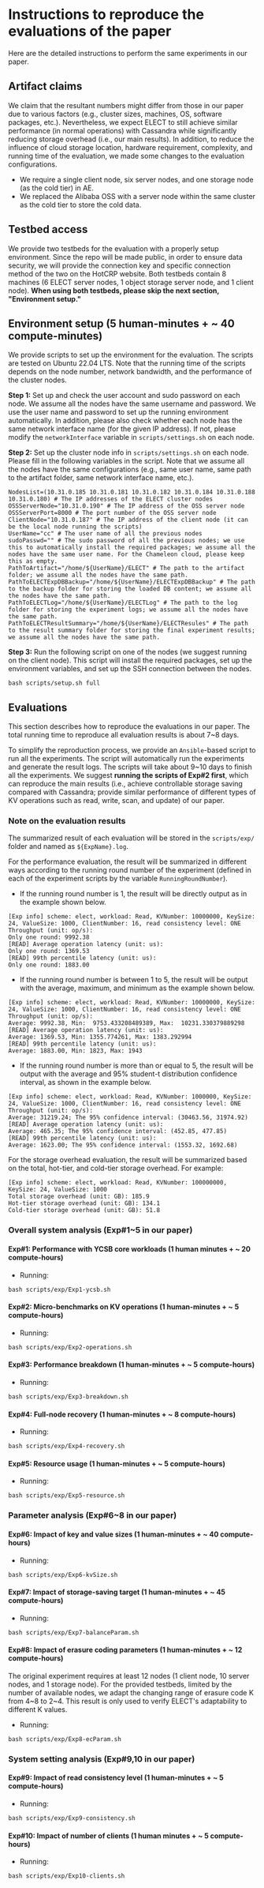 # Instructions to reproduce the evaluations of the paper

Here are the detailed instructions to perform the same experiments in our paper.

## Artifact claims

We claim that the resultant numbers might differ from those in our paper due to various factors (e.g., cluster sizes, machines, OS, software packages, etc.). Nevertheless, we expect ELECT to still achieve similar performance (in normal operations) with Cassandra while significantly reducing storage overhead (i.e., our main results). In addition, to reduce the influence of cloud storage location, hardware requirement, complexity, and running time of the evaluation, we made some changes to the evaluation configurations.

* We require a single client node, six server nodes, and one storage node (as the cold tier) in AE.
* We replaced the Alibaba OSS with a server node within the same cluster as the cold tier to store the cold data.

## Testbed access

We provide two testbeds for the evaluation with a properly setup environment. Since the repo will be made public, in order to ensure data security, we will provide the connection key and specific connection method of the two on the HotCRP website. Both testbeds contain 8 machines (6 ELECT server nodes, 1 object storage server node, and 1 client node). **When using both testbeds, please skip the next section, "Environment setup."**

## Environment setup (5 human-minutes + ~ 40 compute-minutes)

We provide scripts to set up the environment for the evaluation. The scripts are tested on Ubuntu 22.04 LTS. Note that the running time of the scripts depends on the node number, network bandwidth, and the performance of the cluster nodes.

**Step 1:** Set up and check the user account and sudo password on each node. We assume all the nodes have the same username and password. We use the user name and password to set up the running environment automatically. In addition, please also check whether each node has the same network interface name (for the given IP address). If not, please modify the `networkInterface` variable in `scripts/settings.sh` on each node.

**Step 2:** Set up the cluster node info in `scripts/settings.sh` on each node. Please fill in the following variables in the script. Note that we assume all the nodes have the same configurations (e.g., same user name, same path to the artifact folder, same network interface name, etc.).

```shell
NodesList=(10.31.0.185 10.31.0.181 10.31.0.182 10.31.0.184 10.31.0.188 10.31.0.180) # The IP addresses of the ELECT cluster nodes
OSSServerNode="10.31.0.190" # The IP address of the OSS server node
OSSServerPort=8000 # The port number of the OSS server node
ClientNode="10.31.0.187" # The IP address of the client node (it can be the local node running the scripts)
UserName="cc" # The user name of all the previous nodes
sudoPasswd="" # The sudo password of all the previous nodes; we use this to automatically install the required packages; we assume all the nodes have the same user name. For the Chameleon cloud, please keep this as empty.
PathToArtifact="/home/${UserName}/ELECT" # The path to the artifact folder; we assume all the nodes have the same path.
PathToELECTExpDBBackup="/home/${UserName}/ELECTExpDBBackup" # The path to the backup folder for storing the loaded DB content; we assume all the nodes have the same path.
PathToELECTLog="/home/${UserName}/ELECTLog" # The path to the log folder for storing the experiment logs; we assume all the nodes have the same path.
PathToELECTResultSummary="/home/${UserName}/ELECTResules" # The path to the result summary folder for storing the final experiment results; we assume all the nodes have the same path. 
```

**Step 3:** Run the following script on one of the nodes (we suggest running on the client node). This script will install the required packages, set up the environment variables, and set up the SSH connection between the nodes.

```shell
bash scripts/setup.sh full
```

## Evaluations

This section describes how to reproduce the evaluations in our paper. The total running time to reproduce all evaluation results is about 7~8 days.

To simplify the reproduction process, we provide an `Ansible`-based script to run all the experiments. The script will automatically run the experiments and generate the result logs. The scripts will take about 9~10 days to finish all the experiments. We suggest **running the scripts of Exp#2 first**, which can reproduce the main results (i.e., achieve controllable storage saving compared with Cassandra; provide similar performance of different types of KV operations such as read, write, scan, and update) of our paper.

### Note on the evaluation results

The summarized result of each evaluation will be stored in the `scripts/exp/` folder and named as `${ExpName}.log`. 

For the performance evaluation, the result will be summarized in different ways according to the running round number of the experiment (defined in each of the experiment scripts by the variable `RunningRoundNumber`). 

* If the running round number is 1, the result will be directly output as in the example shown below.

```shell
[Exp info] scheme: elect, workload: Read, KVNumber: 10000000, KeySize: 24, ValueSize: 1000, ClientNumber: 16, read consistency level: ONE
Throughput (unit: op/s): 
Only one round: 9992.38
[READ] Average operation latency (unit: us):
Only one round: 1369.53
[READ] 99th percentile latency (unit: us):
Only one round: 1883.00
```

* If the running round number is between 1 to 5, the result will be output with the average, maximum, and minimum as the example shown below.

```shell
[Exp info] scheme: elect, workload: Read, KVNumber: 10000000, KeySize: 24, ValueSize: 1000, ClientNumber: 16, read consistency level: ONE
Throughput (unit: op/s): 
Average: 9992.38, Min:  9753.433208489389, Max:  10231.330379889298
[READ] Average operation latency (unit: us):
Average: 1369.53, Min: 1355.774261, Max: 1383.292994
[READ] 99th percentile latency (unit: us):
Average: 1883.00, Min: 1823, Max: 1943
```

* If the running round number is more than or equal to 5, the result will be output with the average and 95% student-t distribution confidence interval, as shown in the example below.

```shell
[Exp info] scheme: elect, workload: Read, KVNumber: 1000000, KeySize: 24, ValueSize: 1000, ClientNumber: 16, read consistency level: ONE
Throughput (unit: op/s): 
Average: 31219.24; The 95% confidence interval: (30463.56, 31974.92)
[READ] Average operation latency (unit: us):
Average: 465.35; The 95% confidence interval: (452.85, 477.85)
[READ] 99th percentile latency (unit: us):
Average: 1623.00; The 95% confidence interval: (1553.32, 1692.68)
```

For the storage overhead evaluation, the result will be summarized based on the total, hot-tier, and cold-tier storage overhead. For example:

```shell
[Exp info] scheme: elect, workload: Read, KVNumber: 100000000, KeySize: 24, ValueSize: 1000
Total storage overhead (unit: GB): 185.9
Hot-tier storage overhead (unit: GB): 134.1
Cold-tier storage overhead (unit: GB): 51.8
```

### Overall system analysis (Exp#1~5 in our paper)

#### Exp#1: Performance with YCSB core workloads (1 human minutes + ~ 20 compute-hours)

* Running:

```shell
bash scripts/exp/Exp1-ycsb.sh
```

#### Exp#2: Micro-benchmarks on KV operations (1 human-minutes + ~ 5 compute-hours)

* Running:

```shell
bash scripts/exp/Exp2-operations.sh
```

#### Exp#3: Performance breakdown (1 human-minutes + ~ 5 compute-hours)

* Running:

```shell
bash scripts/exp/Exp3-breakdown.sh
```

#### Exp#4: Full-node recovery (1 human-minutes + ~ 8 compute-hours)

* Running:

```shell
bash scripts/exp/Exp4-recovery.sh
```

#### Exp#5: Resource usage (1 human-minutes + ~ 5 compute-hours)

* Running:

```shell
bash scripts/exp/Exp5-resource.sh
```

### Parameter analysis (Exp#6~8 in our paper)

#### Exp#6: Impact of key and value sizes (1 human-minutes + ~ 40 compute-hours)

* Running:

```shell
bash scripts/exp/Exp6-kvSize.sh
```

#### Exp#7: Impact of storage-saving target (1 human-minutes + ~ 45 compute-hours)

* Running:

```shell
bash scripts/exp/Exp7-balanceParam.sh
```

#### Exp#8: Impact of erasure coding parameters (1 human-minutes + ~ 12 compute-hours)

The original experiment requires at least 12 nodes (1 client node, 10 server nodes, and 1 storage node). For the provided testbeds, limited by the number of available nodes, we adapt the changing range of erasure code K from 4~8 to 2~4. This result is only used to verify ELECT's adaptability to different K values.

* Running:

```shell
bash scripts/exp/Exp8-ecParam.sh
```

### System setting analysis (Exp#9,10 in our paper)

#### Exp#9: Impact of read consistency level (1 human-minutes + ~ 5 compute-hours)

* Running:

```shell
bash scripts/exp/Exp9-consistency.sh
```

#### Exp#10: Impact of number of clients (1 human minutes + ~ 5 compute-hours)

* Running:

```shell
bash scripts/exp/Exp10-clients.sh
```
